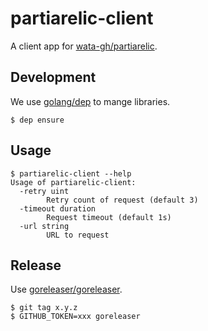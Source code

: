 # partiarelic-client

A client app for [wata-gh/partiarelic](https://github.com/wata-gh/partiarelic).

## Development

We use [golang/dep](https://github.com/golang/dep) to mange libraries.

```
$ dep ensure
```

## Usage

```
$ partiarelic-client --help
Usage of partiarelic-client:
  -retry uint
        Retry count of request (default 3)
  -timeout duration
        Request timeout (default 1s)
  -url string
        URL to request
```

## Release

Use [goreleaser/goreleaser](https://github.com/goreleaser/goreleaser).

```
$ git tag x.y.z
$ GITHUB_TOKEN=xxx goreleaser
```
